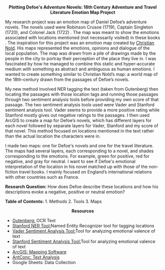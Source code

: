 <p style="text-align: center;"><strong>Plotting Defoe's Adventure Novels: 18th Century Adventure and Travel Literature Emotion Map Project</strong></p>

My research project was an emotion map of Daniel Defoe’s adventure novels. The novels used were Robinson Crusoe (1719), Captain Singleton (1720), and Colonel Jack (1722) . The map was meant to show the emotions associated with locations mentioned (not necessarily visited) in these books . The inspiration for this project was an emotion map created by [Christian Nold](http://stockport.emotionmap.net/background.htm). His maps represented the emotions, opinions and dialogue of the local population. The map was drawn from a pile of drawings made by the people in the city to portray their perception of the place they live in. I was fascinated by how he managed to combine this static and hyper-accurate medium with something as abstract and ambiguous as human emotions. I wanted to create something similar to Christian Nold’s map: a world map of the 18th-century drawn from the passages of Defoe’s novels.

My new method involved NER tagging the text (taken from Gutenberg) then locating the passages with those location tags and running those passages through two sentiment analysis tools before providing my own score of that passage. The two sentiment analysis tools used were Vader and Stanford sentiment analysis tool. Vader seems to provide a more positive rating while Stanford mostly gives out negative ratings to the passages. I then used ArcGIS to create a map for Defoe’s novels, which has different layers for each novel followed by separate layers for Vader, Stanford and my score of that novel. This method focused on locations mentioned in the text rather than the actual location the characters were in. 

I made two maps:  one for Defoe's novels and one for the travel literature. The maps had several layers, each corresponding to a novel, and shades corresponding to the emotions. For example, green for positive, red for negative, and gray for neutral. I want to see if Defoe's emotional interpretation of the location in his novel matched up with those of the non-fiction travel books. I mainly focused on England’s international relations with other countries such as France. 

**Research Question:** How does Defoe describe these locations and how his descriptions evoke a negative, positive or neutral emotion?

**Table of Contents:** 1. Methods 2. Tools 3. Maps

<p style="text-align: center;"><strong>Resources</strong></p>

* [Gutenberg:](https://www.gutenberg.org/wiki/Main_Page) OCR Text
* [Stanford NER Tool:](https://nlp.stanford.edu/software/CRF-NER.html)Named Entity Recognizer tool for tagging locations
* [Vader Sentiment Analysis Tool:](https://github.com/cjhutto/vaderSentiment)Tool for analyzing emotional valence of text 
* [Stanford Sentiment Analysis Tool:](https://stanfordnlp.github.io/CoreNLP/)Tool for analyzing emotional valence of text 
* [ArcGIS: Mapping Software](https://www.arcgis.com/home/index.html)
* [AntConc: Text Analysis](http://www.laurenceanthony.net/software/antconc/)
* Google Sheets: Data Collection
